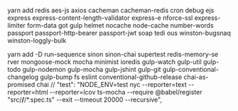 yarn add redis aes-js axios cacheman cacheman-redis cron debug ejs express express-content-length-validator express-e
nforce-ssl express-limiter form-data got gulp helmet nocache node-cache number-words passport passport-http-bearer passport-jwt soap tedi
ous winston-bugsnaq winston-loggly-bulk

yarn add -D run-sequence sinon sinon-chai supertest redis-memory-se
rver mongoose-mock mocha minimist ioredis gulp-watch gulp-util gulp-todo gulp-nodemon gulp-mocha gulp-jshint gulp-git gulp-conventional-changelog gulp-bump fs eslint conventional-github-release chai-as-promised chai
// "test": "NODE_ENV=test nyc --reporter=text --reporter=html --reporter=lcov ts-mocha --require @babel/register \"src/**/**/\*.spec.ts\" --exit --timeout 20000 --recursive",
